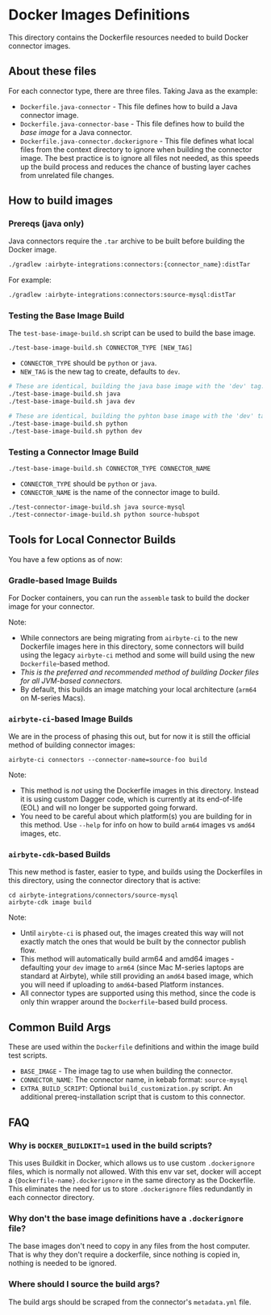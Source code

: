 # Docker Images Definitions

This directory contains the Dockerfile resources needed to build Docker connector images.

## About these files

For each connector type, there are three files. Taking Java as the example:

- `Dockerfile.java-connector` - This file defines how to build a Java connector image.
- `Dockerfile.java-connector-base` - This file defines how to build the _base image_ for a Java connector.
- `Dockerfile.java-connector.dockerignore` - This file defines what local files from the context directory to ignore when building the connector image. The best practice is to ignore all files not needed, as this speeds up the build process and reduces the chance of busting layer caches from unrelated file changes.

## How to build images

### Prereqs (java only)

Java connectors require the `.tar` archive to be built before building the Docker image.

```bash
./gradlew :airbyte-integrations:connectors:{connector_name}:distTar
```

For example:

```bash
./gradlew :airbyte-integrations:connectors:source-mysql:distTar
```

### Testing the Base Image Build

The `test-base-image-build.sh` script can be used to build the base image.

`./test-base-image-build.sh CONNECTOR_TYPE [NEW_TAG]`

- `CONNECTOR_TYPE` should be `python` or `java`.
- `NEW_TAG` is the new tag to create, defaults to `dev`.

```bash
# These are identical, building the java base image with the 'dev' tag:
./test-base-image-build.sh java
./test-base-image-build.sh java dev

# These are identical, building the pyhton base image with the 'dev' tag:
./test-base-image-build.sh python
./test-base-image-build.sh python dev
```

### Testing a Connector Image Build

`./test-base-image-build.sh CONNECTOR_TYPE CONNECTOR_NAME`

- `CONNECTOR_TYPE` should be `python` or `java`.
- `CONNECTOR_NAME` is the name of the connector image to build.

```bash
./test-connector-image-build.sh java source-mysql
./test-connector-image-build.sh python source-hubspot
```

## Tools for Local Connector Builds

You have a few options as of now:

### Gradle-based Image Builds

For Docker containers, you can run the `assemble` task to build the docker image for your connector.

Note:

- While connectors are being migrating from `airbyte-ci` to the new Dockerfile images here in this directory, some connectors will build using the legacy `airbyte-ci` method and some will build using the new `Dockerfile`-based method.
- _This is the preferred and recommended method of building Docker files for all JVM-based connectors._
- By default, this builds an image matching your local architecture (`arm64` on M-series Macs).

### `airbyte-ci`-based Image Builds

We are in the process of phasing this out, but for now it is still the official method of building connector images:

`airbyte-ci connectors --connector-name=source-foo build`

Note:

- This method is _not_ using the Dockerfile images in this directory. Instead it is using custom Dagger code, which is currently at its end-of-life (EOL) and will no longer be supported going forward.
- You need to be careful about which platform(s) you are building for in this method. Use `--help` for info on how to build `arm64` images vs `amd64` images, etc.

### `airbyte-cdk`-based Builds

This new method is faster, easier to type, and builds using the Dockerfiles in this directory, using the connector directory that is active:

```
cd airbyte-integrations/connectors/source-mysql
airbyte-cdk image build
```

Note:
- Until `airybte-ci` is phased out, the images created this way will not exactly match the ones that would be built by the connector publish flow.
- This method will automatically build arm64 and amd64 images - defaulting your `dev` image to `arm64` (since Mac M-series laptops are standard at Airbyte), while still providing an `amd64` based image, which you will need if uploading to `amd64`-based Platform instances.
- All connector types are supported using this method, since the code is only thin wrapper around the `Dockerfile`-based build process.

## Common Build Args

These are used within the `Dockerfile` definitions and within the image build test scripts.

- `BASE_IMAGE` - The image tag to use when building the connector.
- `CONNECTOR_NAME`: The connector name, in kebab format: `source-mysql`
- `EXTRA_BUILD_SCRIPT`: Optional `build_customization.py` script. An additional prereq-installation script that is custom to this connector.

## FAQ

### Why is `DOCKER_BUILDKIT=1` used in the build scripts?

This uses Buildkit in Docker, which allows us to use custom `.dockerignore` files, which is normally not allowed. With this env var set, docker will accept a `{Dockerfile-name}.dockerignore` in the same directory as the Dockerfile. This eliminates the need for us to store `.dockerignore` files redundantly in each connector directory.

### Why don't the base image definitions have a `.dockerignore` file?

The base images don't need to copy in any files from the host computer. That is why they don't require a dockerfile, since nothing is copied in, nothing is needed to be ignored.

### Where should I source the build args?

The build args should be scraped from the connector's `metadata.yml` file.

